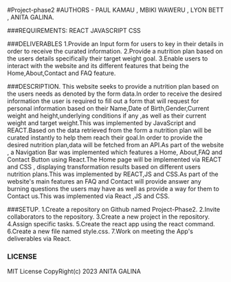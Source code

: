 #Project-phase2
#AUTHORS - PAUL KAMAU , MBIKI WAWERU , LYON BETT , ANITA GALINA.

###REQUIREMENTS:
REACT
JAVASCRIPT
CSS


###DELIVERABLES
1.Provide an Input form for users to key in their details in order to receive the curated information.
2.Provide a nutrition plan based on the users details specifically their target weight goal.
3.Enable users to interact with the website and its different features that being the Home,About,Contact and FAQ feature.

###DESCRIPTION.
This website seeks to provide a nutrition plan based on the users needs as denoted by the form data.In order to receive
the desired information the user is required to fill out a form that will request for personal information based on their 
Name,Date of Birth,Gender,Current weight and height,underlying conditions if any ,as well as their current weight and target weight.This was implemented by JavaScript and REACT.Based on the data retrieved from the form  a nutrition plan will be curated instantly to help them reach their goal.In order to provide the desired nutrition plan,data will be fetched from an API.As part of the website , a Navigation Bar was  implemented which features a Home, About,FAQ and Contact Button using React.The Home page will be implemented via REACT and CSS , displaying transformation results based on different users nutrition plans.This was implemented by REACT,JS and CSS.As part of the website's main features an FAQ and Contact will provide answer any burning questions the users may have as well as provide a way for them to Contact us.This was implemented via React ,JS and CSS.

###SETUP.
1.Create a repository on Github named Project-Phase2.
2.Invite collaborators to the repository.
3.Create a new project in the repository.
4.Assign specific tasks.
5.Create the react app using the react command.
6.Create a new file named style.css.
7.Work on meeting the App's deliverables via React.


### LICENSE
MIT License CopyRight(c) 2023 ANITA GALINA


